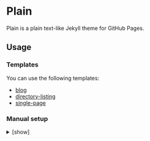# Plain

Plain is a plain text-like Jekyll theme for GitHub Pages.

## Usage

### Templates

You can use the following templates:

* [blog](https://github.com/jekyll-theme-plain/blog)
* [directory-listing](https://github.com/jekyll-theme-plain/directory-listing)
* [single-page](https://github.com/jekyll-theme-plain/single-page)

### Manual setup

<details>
<summary>[show]</summary>

To set up manually, add the following to your `_config.yml`:

    remote_theme: jekyll-theme-plain/jekyll-theme-plain

See the template's [_config.yml](https://github.com/jekyll-theme-plain/blog/blob/main/_config.yml) for options.

## Layouts

You can override the layout by creating a file of the same name in the `_layouts` directory.

* [default](_layouts/default.html) (aliases: base, home, page)
* [post](_layouts/post.html)

Layouts are not applied automatically; you must write the following [front matter](https://jekyllrb.com/docs/front-matter/) for each post:

    ---
    layout: post
    
    # Style sheets must also be specified manually.
    stylesheets:
      - post.css
    
    title: Your post title
    ---

Alternatively, you can use the [front matter defaults](https://jekyllrb.com/docs/configuration/front-matter-defaults/) in the `_config.yml`:

    defaults:
      - scope:
          path: ""
          type: posts
        values:
          layout: post
          stylesheets:
            - post.css
          title: "" # If an empty string is specified, the URL is set as the title.

## Includes

You can override the include by creating a file of the same name in the `_includes` directory.

* [custom-head.html](_includes/custom-head.html) - additional tags to the `<head>`
* [post.css](_includes/post.css) - style sheet for posts (must be specified manually as above)

<!-- -->

* [directory-listing.html](_includes/directory-listing.html)
* [page-listing.html](_includes/page-listing.html)
* [post-listing.html](_includes/post-listing.html)

You can place a post listing on any page by writing `{%- include post-listing.html -%}`, and so forth.

</details>
